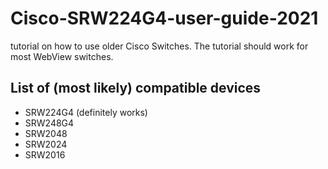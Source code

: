 # Cisco-SRW224G4-user-guide-2021
 tutorial on how to use older Cisco Switches. The tutorial should work for most WebView switches.

## List of (most likely) compatible devices
- SRW224G4 (definitely works)
- SRW248G4
- SRW2048
- SRW2024
- SRW2016